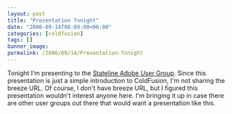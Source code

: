 ```yaml
---
layout: post
title: "Presentation Tonight"
date: "2006-09-14T08:09:00+06:00"
categories: [coldfusion]
tags: []
banner_image: 
permalink: /2006/09/14/Presentation-Tonight
---
```


Tonight I'm presenting to the <a href="http://www.statelinemmug.com/">Stateline Adobe User Group</a>. Since this presentation is just a simple introduction to ColdFusion, I'm not sharing the breeze URL. Of course, I don't have breeze URL, but I figured this presentation wouldn't interest anyone here. I'm bringing it up in case there are other user groups out there that would want a presentation like this.